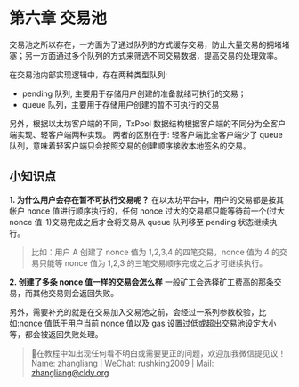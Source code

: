 # 第六章 交易池

交易池之所以存在，一方面为了通过队列的方式缓存交易，防止大量交易的拥堵堵塞；另一方面通过多个队列的方式来筛选不同交易数据，提高交易的处理效率。

在交易池内部实现逻辑中，存在两种类型队列:

*   pending 队列, 主要用于存储用户创建的准备就绪可执行的交易；
*   queue 队列，主要用于存储用户创建的暂不可执行的交易

另外，根据以太坊客户端的不同，TxPool 数据结构根据客户端的不同分为全客户端实现、轻客户端两种实现。
两者的区别在于: 轻客户端比全客户端少了 queue 队列，意味着轻客户端只会按照交易的创建顺序接收本地签名的交易。

## 小知识点

**1\. 为什么用户会存在暂不可执行交易呢？**
在以太坊平台中，用户的交易都是按其帐户 nonce 值进行顺序执行的，任何 nonce 过大的交易都只能等待前一个(过大 nonce 值-1)交易完成之后才会将交易从 queue 队列移至 pending 状态继续执行。

> 比如：用户 A 创建了 nonce 值为 1,2,3,4 的四笔交易，nonce 值为 4 的交易只能等 nonce 值为 1,2,3 的三笔交易顺序完成之后才可继续执行。

**2\. 创建了多条 nonce 值一样的交易会怎么样**
一般矿工会选择矿工费高的那条交易，而其他交易则会返回失败。

另外，需要补充的就是在交易加入交易池之前，会经过一系列参数校验，比如:nonce 值低于用户当前 nonce 值以及 gas 设置过低或超出交易池设定大小等，都会被返回失败处理。

> 🐛在教程中如出现任何看不明白或需要更正的问题，欢迎加我微信提见议！
> Name: zhangliang | WeChat: rushking2009 | Mail: zhangliang@cldy.org